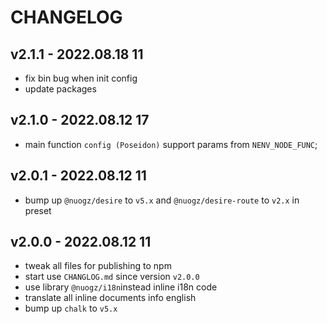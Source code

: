 # CHANGELOG

## v2.1.1 - 2022.08.18 11
* fix bin bug when init config
* update packages


## v2.1.0 - 2022.08.12 17
* main function `config (Poseidon)` support params from `NENV_NODE_FUNC`;


## v2.0.1 - 2022.08.12 11
* bump up `@nuogz/desire` to `v5.x` and `@nuogz/desire-route` to `v2.x` in preset


## v2.0.0 - 2022.08.12 11
* tweak all files for publishing to npm
* start use `CHANGLOG.md` since version `v2.0.0`
* use library `@nuogz/i18n`instead inline i18n code
* translate all inline documents info english
* bump up `chalk` to `v5.x`
